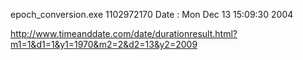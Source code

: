 epoch_conversion.exe 1102972170
Date  : Mon Dec 13 15:09:30 2004

http://www.timeanddate.com/date/durationresult.html?m1=1&d1=1&y1=1970&m2=2&d2=13&y2=2009
